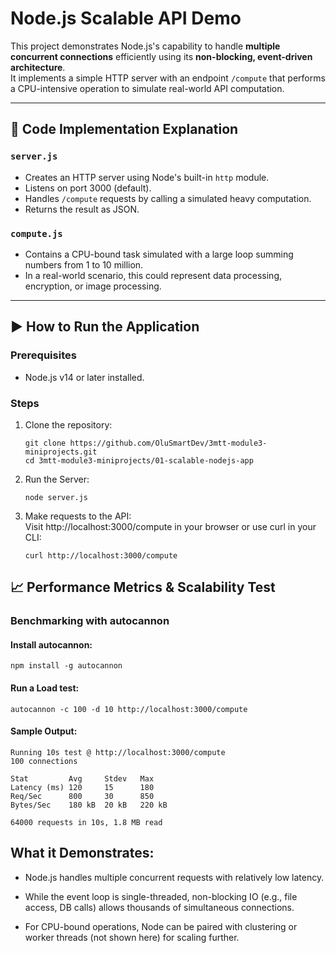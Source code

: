 # Node.js Scalable API Demo

This project demonstrates Node.js's capability to handle **multiple concurrent connections** efficiently using its **non-blocking, event-driven architecture**.  
It implements a simple HTTP server with an endpoint `/compute` that performs a CPU-intensive operation to simulate real-world API computation.

---

## 🔧 Code Implementation Explanation

### `server.js`
- Creates an HTTP server using Node's built-in `http` module.
- Listens on port 3000 (default).
- Handles `/compute` requests by calling a simulated heavy computation.
- Returns the result as JSON.

### `compute.js`
- Contains a CPU-bound task simulated with a large loop summing numbers from 1 to 10 million.
- In a real-world scenario, this could represent data processing, encryption, or image processing.

---

## ▶️ How to Run the Application

### Prerequisites
- Node.js v14 or later installed.

### Steps

1. Clone the repository:

   ```
   git clone https://github.com/OluSmartDev/3mtt-module3-miniprojects.git
   cd 3mtt-module3-miniprojects/01-scalable-nodejs-app
   ```
2. Run the Server:

   ```
   node server.js
   ```

3. Make requests to the API:  
    Visit http://localhost:3000/compute in your browser or use curl in your CLI:

   ```
   curl http://localhost:3000/compute
   ```

## 📈 Performance Metrics & Scalability Test

### Benchmarking with autocannon

#### Install autocannon:
```
npm install -g autocannon
```
#### Run a Load test:
```
autocannon -c 100 -d 10 http://localhost:3000/compute
```

#### Sample Output:  
```
Running 10s test @ http://localhost:3000/compute
100 connections

Stat         Avg     Stdev   Max
Latency (ms) 120     15      180
Req/Sec      800     30      850
Bytes/Sec    180 kB  20 kB   220 kB

64000 requests in 10s, 1.8 MB read
```

## What it Demonstrates:
- Node.js handles multiple concurrent requests with relatively low latency.

- While the event loop is single-threaded, non-blocking IO (e.g., file access, DB calls) allows thousands of simultaneous connections.

 - For CPU-bound operations, Node can be paired with clustering or worker threads (not shown here) for scaling further.


